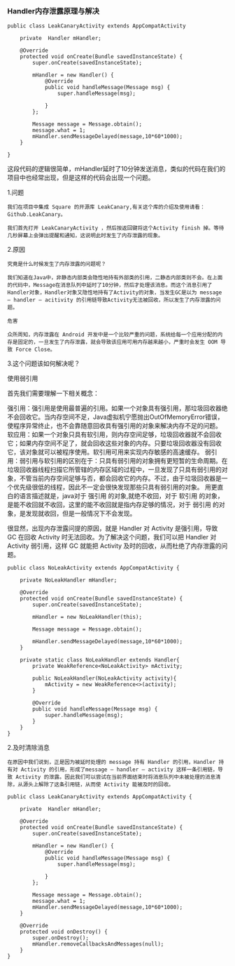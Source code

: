 ### Handler内存泄露原理与解决
    
    
    public class LeakCanaryActivity extends AppCompatActivity
    
        private  Handler mHandler;
    
        @Override
        protected void onCreate(Bundle savedInstanceState) {
            super.onCreate(savedInstanceState);
    
            mHandler = new Handler() {
                @Override
                public void handleMessage(Message msg) {
                    super.handleMessage(msg);
    
                }
            };
    
            Message message = Message.obtain();
            message.what = 1;
            mHandler.sendMessageDelayed(message,10*60*1000);
        }
    
    }

这段代码的逻辑很简单，mHandler延时了10分钟发送消息，类似的代码在我们的项目中也经常出现，但是这样的代码会出现一个问题。

1.问题

    我们在项目中集成 Square 的开源库 LeakCanary,有关这个库的介绍及使用请看：Github.LeakCanary。
    
    我们首先打开 LeakCanaryActivity ，然后按返回键将这个Activity finish 掉。等待几秒屏幕上会弹出提醒和通知，这说明此时发生了内存泄露的现象。

2.原因

    究竟是什么时候发生了内存泄露的问题呢？
    
    我们知道在Java中，非静态内部类会隐性地持有外部类的引用，二静态内部类则不会。在上面的代码中，Message在消息队列中延时了10分钟，然后才处理该消息。而这个消息引用了Handler对象，Handler对象又隐性地持有了Activity的对象，当发生GC是以为 message – handler – acitivity 的引用链导致Activity无法被回收，所以发生了内存泄露的问题。
    
    危害
    
    众所周知，内存泄露在 Android 开发中是一个比较严重的问题，系统给每一个应用分配的内存是固定的，一旦发生了内存泄露，就会导致该应用可用内存越来越小，严重时会发生 OOM 导致 Force Close。

3.这个问题该如何解决呢？

使用弱引用

首先我们需要理解一下相关概念：

强引用：强引用是使用最普遍的引用。如果一个对象具有强引用，那垃圾回收器绝不会回收它。当内存空间不足，Java虚拟机宁愿抛出OutOfMemoryError错误，使程序异常终止，也不会靠随意回收具有强引用的对象来解决内存不足的问题。
软应用：如果一个对象只具有软引用，则内存空间足够，垃圾回收器就不会回收它；如果内存空间不足了，就会回收这些对象的内存。只要垃圾回收器没有回收它，该对象就可以被程序使用。软引用可用来实现内存敏感的高速缓存。
弱引用：弱引用与软引用的区别在于：只具有弱引用的对象拥有更短暂的生命周期。在垃圾回收器线程扫描它所管辖的内存区域的过程中，一旦发现了只具有弱引用的对象，不管当前内存空间足够与否，都会回收它的内存。不过，由于垃圾回收器是一个优先级很低的线程，因此不一定会很快发现那些只具有弱引用的对象。
用更直白的语言描述就是，java对于 强引用 的对象,就绝不收回，对于 软引用 的对象，是能不收回就不收回，这里的能不收回就是指内存足够的情况，对于 弱引用 的对象，是发现就收回，但是一般情况下不会发现。

很显然，出现内存泄露问提的原因，就是 Handler 对 Activity 是强引用，导致 GC 在回收 Activity 时无法回收。为了解决这个问题，我们可以把 Handler 对 Activity 弱引用，这样 GC 就能把 Activity 及时的回收，从而杜绝了内存泄露的问题。

    public class NoLeakActivity extends AppCompatActivity {
    
        private NoLeakHandler mHandler;
    
        @Override
        protected void onCreate(Bundle savedInstanceState) {
            super.onCreate(savedInstanceState);
    
            mHandler = new NoLeakHandler(this);
    
            Message message = Message.obtain();
    
            mHandler.sendMessageDelayed(message,10*60*1000);
        }
    
        private static class NoLeakHandler extends Handler{
            private WeakReference<NoLeakActivity> mActivity;
    
            public NoLeakHandler(NoLeakActivity activity){
                mActivity = new WeakReference<>(activity);
            }
    
            @Override
            public void handleMessage(Message msg) {
                super.handleMessage(msg);
            }
        }
    }


2.及时清除消息

    在原因中我们说到，正是因为被延时处理的 message 持有 Handler 的引用，Handler 持有对 Activity 的引用，形成了message – handler – activity 这样一条引用链，导致 Activity 的泄露。因此我们可以尝试在当前界面结束时将消息队列中未被处理的消息清除，从源头上解除了这条引用链，从而使 Activity 能被及时的回收。
    
    public class LeakCanaryActivity extends AppCompatActivity {
    
        private  Handler mHandler;
    
        @Override
        protected void onCreate(Bundle savedInstanceState) {
            super.onCreate(savedInstanceState);
    
            mHandler = new Handler() {
                @Override
                public void handleMessage(Message msg) {
                    super.handleMessage(msg);
    
                }
            };
    
            Message message = Message.obtain();
            message.what = 1;
            mHandler.sendMessageDelayed(message,10*60*1000);
        }
    
        @Override
        protected void onDestroy() {
            super.onDestroy();
            mHandler.removeCallbacksAndMessages(null);
        }
    }

